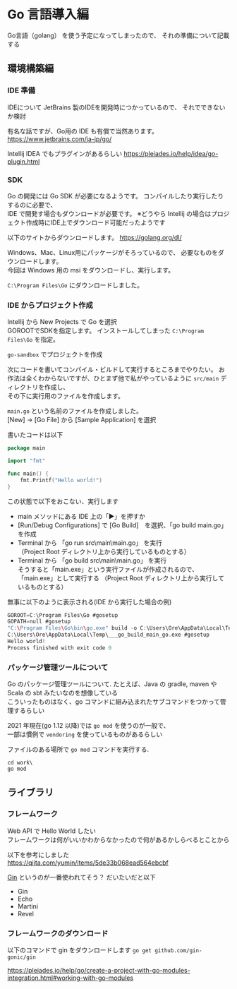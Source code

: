 # Go 言語導入編

Go言語（golang） を使う予定になってしまったので、
それの準備について記載する

## 環境構築編
### IDE 準備

IDEについて
JetBrains 製のIDEを開発時につかっているので、
それでできないか検討

有名な話ですが、Go用の IDE も有償で当然あります。
https://www.jetbrains.com/ja-jp/go/

Intellij IDEA でもプラグインがあるらしい
https://pleiades.io/help/idea/go-plugin.html

### SDK

Go の開発には Go SDK が必要になるようです。
コンパイルしたり実行したりするのに必要で、  
IDE で開発す場合もダウンロードが必要です。
※どうやら Intellij の場合はプロジェクト作成時にIDE上でダウンロード可能だったようです

以下のサイトからダウンロードします。
https://golang.org/dl/

Windows、Mac、Linux用にパッケージがそろっているので、
必要なものをダウンロードします。  
今回は Windows 用の msi をダウンロードし、実行します。

`C:\Program Files\Go` にダウンロードしました。

### IDE からプロジェクト作成

Intellij から New Projects で Go を選択  
GOROOTでSDKを指定します。
インストールしてしまった `C:\Program Files\Go` を指定。

`go-sandbox` でプロジェクトを作成

次にコードを書いてコンパイル・ビルドして実行するところまでやりたい。
お作法は全くわからないですが、ひとまず他で私がやっているように `src/main` ディレクトリを作成し、  
その下に実行用のファイルを作成します。  

`main.go` という名前のファイルを作成しました。  
[New] -> [Go File] から [Sample Application] を選択  

書いたコードは以下
```go
package main

import "fmt"

func main() {
	fmt.Printf("Hello world!")
}
```

この状態で以下をおこない、実行します
- main メソッドにある IDE 上の「▶」を押すか
- [Run/Debug Configurations] で [Go Build]　を選択、「go build main.go」 を作成
- Terminal から 「go run src\main\main.go」 を実行   
  （Project Root ディレクトリ上から実行しているものとする）
- Terminal から 「go build src\main\main.go」 を実行  
  そうすると「main.exe」という実行ファイルが作成されるので、「main.exe」として実行する
  （Project Root ディレクトリ上から実行しているものとする）

無事に以下のように表示される(IDE から実行した場合の例)
```go
GOROOT=C:\Program Files\Go #gosetup
GOPATH=null #gosetup
"C:\Program Files\Go\bin\go.exe" build -o C:\Users\Ore\AppData\Local\Temp\___go_build_main_go.exe C:/Users/Ore/work/go/go-sandbox/src/main/main.go #gosetup
C:\Users\Ore\AppData\Local\Temp\___go_build_main_go.exe #gosetup
Hello world!
Process finished with exit code 0
```

### パッケージ管理ツールについて

Go のパッケージ管理ツールについて.
たとえば、Java の gradle, maven や Scala の sbt みたいなのを想像している  
こういったものはなく、go コマンドに組み込まれたサブコマンドをつかって管理するらしい  

2021 年現在(go 1.12 以降)では `go mod` を使うのが一般で、  
一部は慣例で `vendoring` を使っているものがあるらしい

ファイルのある場所で `go mod` コマンドを実行する.  
```shell
cd work\
go mod
```

## ライブラリ
### フレームワーク

Web API で Hello World したい  
フレームワークは何がいいかわからなかったので何があるかしらべるとことから

以下を参考にしました
https://qiita.com/yumin/items/5de33b068ead564ebcbf

[Gin](https://github.com/gin-gonic/gin) というのが一番使われてそう？
だいたいだと以下
- Gin
- Echo
- Martini
- Revel

### フレームワークのダウンロード

以下のコマンドで gin をダウンロードします
`go get github.com/gin-gonic/gin`

https://pleiades.io/help/go/create-a-project-with-go-modules-integration.html#working-with-go-modules


